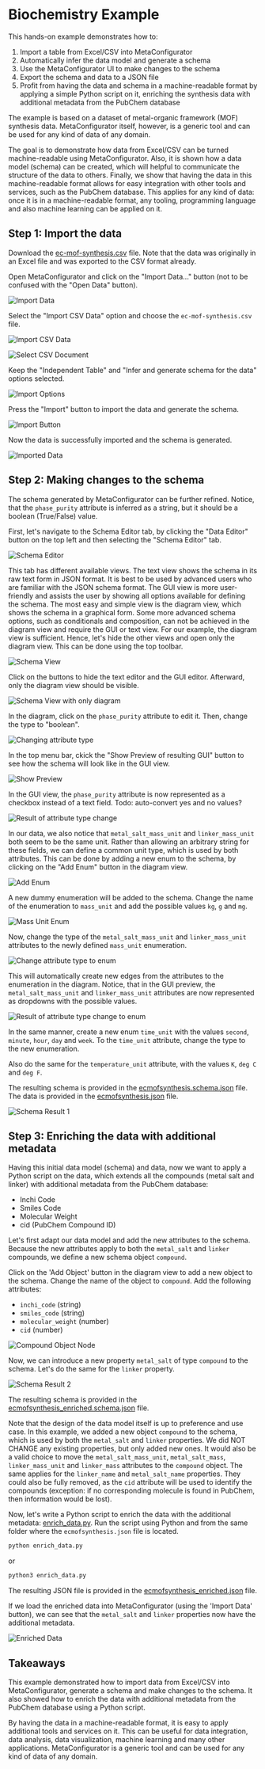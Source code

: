 # Biochemistry Example

This hands-on example demonstrates how to:

1. Import a table from Excel/CSV into MetaConfigurator
2. Automatically infer the data model and generate a schema
3. Use the MetaConfigurator UI to make changes to the schema
4. Export the schema and data to a JSON file
5. Profit from having the data and schema in a machine-readable format by applying a simple Python script on it, enriching the synthesis data with additional metadata from the PubChem database

The example is based on a dataset of metal-organic framework (MOF) synthesis data.
MetaConfigurator itself, however, is a generic tool and can be used for any kind of data of any domain.

The goal is to demonstrate how data from Excel/CSV can be turned machine-readable using MetaConfigurator.
Also, it is shown how a data model (schema) can be created, which will helpful to communicate the structure of the data to others.
Finally, we show that having the data in this machine-readable format allows for easy integration with other tools and services, such as the PubChem database.
This applies for any kind of data: once it is in a machine-readable format, any tooling, programming language and also machine learning can be applied on it.

## Step 1: Import the data

Download the [ec-mof-synthesis.csv](ec-mof-synthesis.csv) file.
Note that the data was originally in an Excel file and was exported to the CSV format already.

Open MetaConfigurator and click on the "Import Data..." button (not to be confused with the "Open Data" button).

![Import Data](figs/import_data.png)

Select the "Import CSV Data" option and choose the `ec-mof-synthesis.csv` file.

![Import CSV Data](figs/import_csv_data.png)

![Select CSV Document](figs/select_csv_document.png)

Keep the "Independent Table" and "Infer and generate schema for the data" options selected.

![Import Options](figs/import_options.png)

Press the "Import" button to import the data and generate the schema.

![Import Button](figs/import_button.png)

Now the data is successfully imported and the schema is generated.

![Imported Data](figs/imported_data.png)


## Step 2: Making changes to the schema

The schema generated by MetaConfigurator can be further refined.
Notice, that the `phase_purity` attribute is inferred as a string, but it should be a boolean (True/False) value.

First, let's navigate to the Schema Editor tab, by clicking the "Data Editor" button on the top left and then selecting the "Schema Editor" tab.

![Schema Editor](figs/change_to_schema_editor.png)

This tab has different available views.
The text view shows the schema in its raw text form in JSON format.
It is best to be used by advanced users who are familiar with the JSON schema format.
The GUI view is more user-friendly and assists the user by showing all options available for defining the schema.
The most easy and simple view is the diagram view, which shows the schema in a graphical form.
Some more advanced schema options, such as conditionals and composition, can not be achieved in the diagram view and require the GUI or text view.
For our example, the diagram view is sufficient. 
Hence, let's hide the other views and open only the diagram view.
This can be done using the top toolbar.

![Schema View](figs/schema_view_1.png)

Click on the buttons to hide the text editor and the GUI editor.
Afterward, only the diagram view should be visible.

![Schema View with only diagram](figs/schema_view_2.png)

In the diagram, click on the `phase_purity` attribute to edit it.
Then, change the type to "boolean".

![Changing attribute type](figs/changing_attribute_type.png)

In the top menu bar, ckick the "Show Preview of resulting GUI" button to see how the schema will look like in the GUI view.

![Show Preview](figs/show_preview.png)

In the GUI view, the `phase_purity` attribute is now represented as a checkbox instead of a text field.
Todo: auto-convert yes and no values?

![Result of attribute type change](figs/changing_attribute_type_result.png)

In our data, we also notice that `metal_salt_mass_unit` and `linker_mass_unit` both seem to be the same unit.
Rather than allowing an arbitrary string for these fields, we can define a common unit type, which is used by both attributes.
This can be done by adding a new enum to the schema, by clicking on the "Add Enum" button in the diagram view.

![Add Enum](figs/add_enum.png)

A new dummy enumeration will be added to the schema.
Change the name of the enumeration to `mass_unit` and add the possible values `kg`, `g` and `mg`.

![Mass Unit Enum](figs/mass_unit_enum.png)

Now, change the type of the `metal_salt_mass_unit` and `linker_mass_unit` attributes to the newly defined `mass_unit` enumeration.

![Change attribute type to enum](figs/change_attribute_type_to_enum.png)

This will automatically create new edges from the attributes to the enumeration in the diagram.
Notice, that in the GUI preview, the `metal_salt_mass_unit` and `linker_mass_unit` attributes are now represented as dropdowns with the possible values.

![Result of attribute type change to enum](figs/change_attribute_type_to_enum_result.png)

In the same manner, create a new enum `time_unit` with the values `second`, `minute`, `hour`, `day` and `week`.
To the `time_unit` attribute, change the type to the new enumeration.

Also do the same for the `temperature_unit` attribute, with the values `K`, `deg C` and `deg F`.

The resulting schema is provided in the [ecmofsynthesis.schema.json](ecmofsynthesis.schema.json) file.
The data is provided in the [ecmofsynthesis.json](ecmofsynthesis.json) file.

![Schema Result 1](figs/schema_result_1.png)

## Step 3: Enriching the data with additional metadata

Having this initial data model (schema) and data, now we want to apply a Python script on the data, which extends all the compounds (metal salt and linker) with additional metadata from the PubChem database:
- Inchi Code
- Smiles Code
- Molecular Weight
- cid (PubChem Compound ID)

Let's first adapt our data model and add the new attributes to the schema.
Because the new attributes apply to both the `metal_salt` and `linker` compounds, we define a new schema object `compound`.

Click on the 'Add Object' button in the diagram view to add a new object to the schema.
Change the name of the object to `compound`.
Add the following attributes:
- `inchi_code` (string)
- `smiles_code` (string)
- `molecular_weight` (number)
- `cid` (number)

![Compound Object Node](figs/compound_node.png)

Now, we can introduce a new property `metal_salt` of type `compound` to the schema.
Let's do the same for the `linker` property.

![Schema Result 2](figs/schema_result_2.png)

The resulting schema is provided in the [ecmofsynthesis_enriched.schema.json](ecmofsynthesis_enriched.schema.json) file.

Note that the design of the data model itself is up to preference and use case.
In this example, we added a new object `compound` to the schema, which is used by both the `metal_salt` and `linker` properties.
We did NOT CHANGE any existing properties, but only added new ones.
It would also be a valid choice to move the `metal_salt_mass_unit`, `metal_salt_mass`, `linker_mass_unit` and `linker_mass` attributes to the `compound` object.
The same applies for the `linker_name` and `metal_salt_name` properties.
They could also be fully removed, as the `cid` attribute will be used to identify the compounds (exception: if no corresponding molecule is found in PubChem, then information would be lost).

Now, let's write a Python script to enrich the data with the additional metadata: [enrich_data.py](enrich_data.py).
Run the script using Python and from the same folder where the `ecmofsynthesis.json` file is located.

```bash
python enrich_data.py
```
or
```bash
python3 enrich_data.py
```

The resulting JSON file is provided in the [ecmofsynthesis_enriched.json](ecmofsynthesis_enriched.json) file.

If we load the enriched data into MetaConfigurator (using the 'Import Data' button), we can see that the `metal_salt` and `linker` properties now have the additional metadata.

![Enriched Data](figs/enriched_data.png)

## Takeaways

This example demonstrated how to import data from Excel/CSV into MetaConfigurator, generate a schema and make changes to the schema.
It also showed how to enrich the data with additional metadata from the PubChem database using a Python script.

By having the data in a machine-readable format, it is easy to apply additional tools and services on it.
This can be useful for data integration, data analysis, data visualization, machine learning and many other applications.
MetaConfigurator is a generic tool and can be used for any kind of data of any domain.
